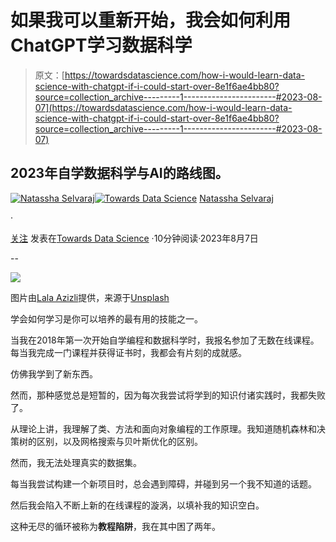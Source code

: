 # 如果我可以重新开始，我会如何利用ChatGPT学习数据科学

> 原文：[https://towardsdatascience.com/how-i-would-learn-data-science-with-chatgpt-if-i-could-start-over-8e1f6ae4bb80?source=collection_archive---------1-----------------------#2023-08-07](https://towardsdatascience.com/how-i-would-learn-data-science-with-chatgpt-if-i-could-start-over-8e1f6ae4bb80?source=collection_archive---------1-----------------------#2023-08-07)

## 2023年自学数据科学与AI的路线图。

[](https://natassha6789.medium.com/?source=post_page-----8e1f6ae4bb80--------------------------------)[![Natassha Selvaraj](../Images/adea0c904ea1a62e8961d82e4d0dd643.png)](https://natassha6789.medium.com/?source=post_page-----8e1f6ae4bb80--------------------------------)[](https://towardsdatascience.com/?source=post_page-----8e1f6ae4bb80--------------------------------)[![Towards Data Science](../Images/a6ff2676ffcc0c7aad8aaf1d79379785.png)](https://towardsdatascience.com/?source=post_page-----8e1f6ae4bb80--------------------------------) [Natassha Selvaraj](https://natassha6789.medium.com/?source=post_page-----8e1f6ae4bb80--------------------------------)

·

[关注](https://medium.com/m/signin?actionUrl=https%3A%2F%2Fmedium.com%2F_%2Fsubscribe%2Fuser%2F6a2ef1b1f09d&operation=register&redirect=https%3A%2F%2Ftowardsdatascience.com%2Fhow-i-would-learn-data-science-with-chatgpt-if-i-could-start-over-8e1f6ae4bb80&user=Natassha+Selvaraj&userId=6a2ef1b1f09d&source=post_page-6a2ef1b1f09d----8e1f6ae4bb80---------------------post_header-----------) 发表在[Towards Data Science](https://towardsdatascience.com/?source=post_page-----8e1f6ae4bb80--------------------------------) ·10分钟阅读·2023年8月7日[](https://medium.com/m/signin?actionUrl=https%3A%2F%2Fmedium.com%2F_%2Fvote%2Ftowards-data-science%2F8e1f6ae4bb80&operation=register&redirect=https%3A%2F%2Ftowardsdatascience.com%2Fhow-i-would-learn-data-science-with-chatgpt-if-i-could-start-over-8e1f6ae4bb80&user=Natassha+Selvaraj&userId=6a2ef1b1f09d&source=-----8e1f6ae4bb80---------------------clap_footer-----------)

--

[](https://medium.com/m/signin?actionUrl=https%3A%2F%2Fmedium.com%2F_%2Fbookmark%2Fp%2F8e1f6ae4bb80&operation=register&redirect=https%3A%2F%2Ftowardsdatascience.com%2Fhow-i-would-learn-data-science-with-chatgpt-if-i-could-start-over-8e1f6ae4bb80&source=-----8e1f6ae4bb80---------------------bookmark_footer-----------)![](../Images/448c8fe63b3c06a43a95db2c9648b71a.png)

图片由[Lala Azizli](https://unsplash.com/@lazizli?utm_source=unsplash&utm_medium=referral&utm_content=creditCopyText)提供，来源于[Unsplash](https://unsplash.com/photos/qANvvc543Tg?utm_source=unsplash&utm_medium=referral&utm_content=creditCopyText)

学会如何学习是你可以培养的最有用的技能之一。

当我在2018年第一次开始自学编程和数据科学时，我报名参加了无数在线课程。每当我完成一门课程并获得证书时，我都会有片刻的成就感。

仿佛我学到了新东西。

然而，那种感觉总是短暂的，因为每次我尝试将学到的知识付诸实践时，我都失败了。

从理论上讲，我理解了类、方法和面向对象编程的工作原理。我知道随机森林和决策树的区别，以及网格搜索与贝叶斯优化的区别。

然而，我无法处理真实的数据集。

每当我尝试构建一个新项目时，总会遇到障碍，并碰到另一个我不知道的话题。

然后我会陷入不断上新的在线课程的漩涡，以填补我的知识空白。

这种无尽的循环被称为**教程陷阱**，我在其中困了两年。
